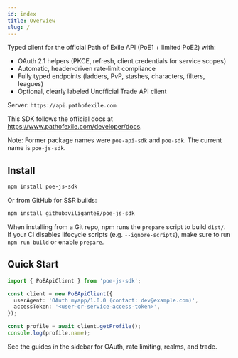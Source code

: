 ```yaml
---
id: index
title: Overview
slug: /
---
```


Typed client for the official Path of Exile API (PoE1 + limited PoE2) with:

- OAuth 2.1 helpers (PKCE, refresh, client credentials for service scopes)
- Automatic, header‑driven rate‑limit compliance
- Fully typed endpoints (ladders, PvP, stashes, characters, filters, leagues)
- Optional, clearly labeled Unofficial Trade API client

Server: `https://api.pathofexile.com`

This SDK follows the official docs at https://www.pathofexile.com/developer/docs.

Note: Former package names were `poe-api-sdk` and `poe-sdk`. The current name is `poe-js-sdk`.

## Install

```bash
npm install poe-js-sdk
```

Or from GitHub for SSR builds:

```bash
npm install github:viligante8/poe-js-sdk
```

When installing from a Git repo, npm runs the `prepare` script to build `dist/`. If your CI disables lifecycle scripts (e.g. `--ignore-scripts`), make sure to run `npm run build` or enable `prepare`.

## Quick Start

```ts
import { PoEApiClient } from 'poe-js-sdk';

const client = new PoEApiClient({
  userAgent: 'OAuth myapp/1.0.0 (contact: dev@example.com)',
  accessToken: '<user-or-service-access-token>',
});

const profile = await client.getProfile();
console.log(profile.name);
```

See the guides in the sidebar for OAuth, rate limiting, realms, and trade.

